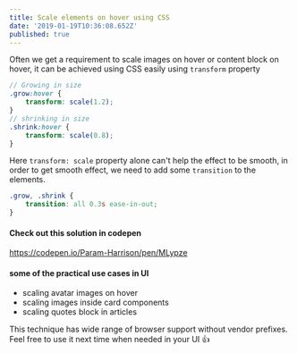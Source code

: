 ```yaml
---
title: Scale elements on hover using CSS
date: '2019-01-19T10:36:08.652Z'
published: true
---
```


Often we get a requirement to scale images on hover or content block on hover, it can be achieved using CSS easily using `transform` property

```scss
// Growing in size
.grow:hover {
    transform: scale(1.2);
}
// shrinking in size
.shrink:hover {
    transform: scale(0.8);
}
```

Here `transform: scale` property alone can't help the effect to be smooth, in order to get smooth effect, we need to add some `transition` to the elements.

```scss
.grow, .shrink {
    transition: all 0.3s ease-in-out;
}
```

#### Check out this solution in codepen

https://codepen.io/Param-Harrison/pen/MLypze

#### some of the practical use cases in UI

- scaling avatar images on hover
- scaling images inside card components
- scaling quotes block in articles

This technique has wide range of browser support without vendor prefixes. Feel free to use it next time when needed in your UI 👍
